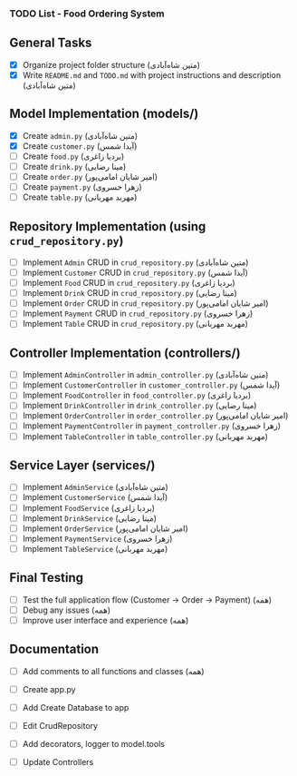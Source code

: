 ### TODO List - Food Ordering System

## General Tasks
- [x] Organize project folder structure (متین شاه‌آبادی)
- [x] Write `README.md` and `TODO.md` with project instructions and description (متین شاه‌آبادی)

## Model Implementation (models/)
- [x] Create `admin.py` (متین شاه‌آبادی)
- [x] Create `customer.py` (آیدا شمس)
- [ ] Create `food.py` (بردیا زاغری)
- [ ] Create `drink.py` (مینا رضایی)
- [ ] Create `order.py` (امیر شایان امامی‌پور)
- [ ] Create `payment.py` (زهرا خسروی)
- [ ] Create `table.py` (مهربد مهربانی)

## Repository Implementation (using `crud_repository.py`)
- [ ] Implement `Admin` CRUD in `crud_repository.py` (متین شاه‌آبادی)
- [ ] Implement `Customer` CRUD in `crud_repository.py` (آیدا شمس)
- [ ] Implement `Food` CRUD in `crud_repository.py` (بردیا زاغری)
- [ ] Implement `Drink` CRUD in `crud_repository.py` (مینا رضایی)
- [ ] Implement `Order` CRUD in `crud_repository.py` (امیر شایان امامی‌پور)
- [ ] Implement `Payment` CRUD in `crud_repository.py` (زهرا خسروی)
- [ ] Implement `Table` CRUD in `crud_repository.py` (مهربد مهربانی)

## Controller Implementation (controllers/)
- [ ] Implement `AdminController` in `admin_controller.py` (متین شاه‌آبادی)
- [ ] Implement `CustomerController` in `customer_controller.py` (آیدا شمس)
- [ ] Implement `FoodController` in `food_controller.py` (بردیا زاغری)
- [ ] Implement `DrinkController` in `drink_controller.py` (مینا رضایی)
- [ ] Implement `OrderController` in `order_controller.py` (امیر شایان امامی‌پور)
- [ ] Implement `PaymentController` in `payment_controller.py` (زهرا خسروی)
- [ ] Implement `TableController` in `table_controller.py` (مهربد مهربانی)

## Service Layer (services/)
- [ ] Implement `AdminService` (متین شاه‌آبادی)
- [ ] Implement `CustomerService` (آیدا شمس)
- [ ] Implement `FoodService` (بردیا زاغری)
- [ ] Implement `DrinkService` (مینا رضایی)
- [ ] Implement `OrderService` (امیر شایان امامی‌پور)
- [ ] Implement `PaymentService` (زهرا خسروی)
- [ ] Implement `TableService` (مهربد مهربانی)

## Final Testing
- [ ] Test the full application flow (Customer -> Order -> Payment) (همه)
- [ ] Debug any issues (همه)
- [ ] Improve user interface and experience (همه)

## Documentation
- [ ] Add comments to all functions and classes (همه)



- [ ] Create app.py
- [ ] Add Create Database to app
- [ ] Edit CrudRepository
- [ ] Add decorators, logger to model.tools
- [ ] Update Controllers